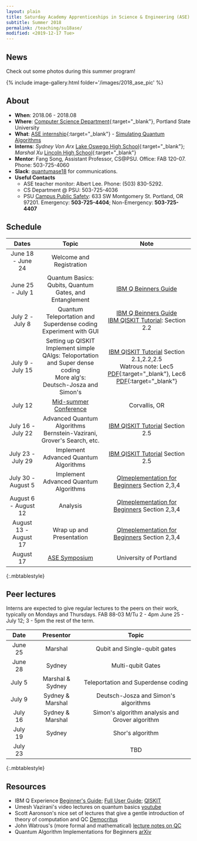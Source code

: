 ```yaml
---
layout: plain
title: Saturday Academy Apprenticeships in Science & Engineering (ASE) 
subtitle: Summer 2018
permalink: /teaching/su18ase/
modified: <2019-12-17 Tue>
---
```

## News

Check out some photos during this summer program!

{% include image-gallery.html folder='/images/2018_ase_pic' %}

## About

*   **When**: 2018.06 - 2018.08
*   **Where**: [Computer Science Department](http://www.pdx.edu/computer-science/){:target="_blank"}, Portland State University
*   **What**: [ASE internship](https://www.saturdayacademy.org/ase){:target="_blank"} - [Simulating Quantum Algorithms](https://www.saturdayacademy.org/simulating-quantum-algorithms-quantum-cloud-platforms)
*   **Interns**: *Sydney Von Arx* [Lake Oswego High School](https://www.losdschools.org/site/Default.aspx?PageID=25){:target="_blank"}; *Marshal Xu* [Lincoln High School](https://www.pps.net/Domain/136){:target="_blank"}
*   **Mentor**: Fang Song, Assistant Professor, CS@PSU. Office: FAB 120-07. Phone: 503-725-4060 
*   **Slack**: [quantumase18](https://quantumase18.slack.com/) for communications. 
*   **Useful Contacts**
    *  ASE teacher monitor: Albert Lee. Phone: (503) 830-5292. 
    *  CS Department @ PSU: 503-725-4036
	*  PSU [Campus Public Safety](https://www.pdx.edu/cpso/campus-public-safety): 633 SW Montgomery St. Portland, OR 97201. Emergency: **503-725-4404**; Non-Emergency: **503-725-4407**

## Schedule

| Dates  | Topic | Note  |
| :---------: |:----------:|:-----:|
| June 18 - June 24 | Welcome and Registration| |
| June 25 - July 1 | Quantum Basics: Qubits, Quantum Gates, and Entanglement  | [IBM Q Beinners Guide](https://quantumexperience.ng.bluemix.net/qx/tutorial?sectionId=beginners-guide&page=introduction)|
| July 2 - July 8  | Quantum Teleportation and Superdense coding <br> Experiment with GUI  | [IBM Q Beinners Guide](https://quantumexperience.ng.bluemix.net/qx/tutorial?sectionId=beginners-guide&page=introduction) <br> [IBM QISKIT Tutorial](https://nbviewer.jupyter.org/github/QISKit/qiskit-tutorial/blob/master/index.ipynb): Section 2.2|
| July 9 - July 15 | Setting up QISKIT <br> Implement simple QAlgs: Teloportation and Super dense coding <br> More alg's: Deutsch-Josza and Simon's | [IBM QISKIT Tutorial](https://nbviewer.jupyter.org/github/QISKit/qiskit-tutorial/blob/master/index.ipynb) Section 2.1,2.2,2.5 <br> Watrous note: Lec5 [PDF](https://cs.uwaterloo.ca/~watrous/CPSC519/LectureNotes/05.pdf){:target="_blank"}, Lec6 [PDF](https://cs.uwaterloo.ca/~watrous/CPSC519/LectureNotes/06.pdf){:target="_blank"} |
| July 12 | [Mid-summer Conference](https://www.saturdayacademy.org/about/events/ase-midsummer-conference) | Corvallis, OR |
| July 16 - July 22| Advanced Quantum Algorithms <br> Bernstein-Vazirani, Grover's Search, etc. | [IBM QISKIT Tutorial](https://nbviewer.jupyter.org/github/QISKit/qiskit-tutorial/blob/master/index.ipynb) Section 2.5 |
| July 23 - July 29 | Implement Advanced Quantum Algorithms | [IBM QISKIT Tutorial](https://nbviewer.jupyter.org/github/QISKit/qiskit-tutorial/blob/master/reference/qis/teleportation_superdensecoding.ipynb) Section 2.5 |
| July 30 - August 5 | Implement Advanced Quantum Algorithms | [QImeplementation for Beginners](https://arxiv.org/abs/1804.03719) Section 2,3,4 | 
| August 6 - August 12 | Analysis | [QImeplementation for Beginners](https://arxiv.org/abs/1804.03719) Section 2,3,4 | 
| August 13 - August 17 |  Wrap up and Presentation | [QImeplementation for Beginners](https://arxiv.org/abs/1804.03719) Section 2,3,4 | 
| August 17 |[ASE Symposium](https://www.saturdayacademy.org/about/events/ase-symposium) | University of Portland |
{:.mbtablestyle}

## Peer lectures

Interns are expected to give regular lectures to the peers on their work, typically on Mondays and Thursdays. FAB 88-03 M/Tu 2 - 4pm June 25 - July 12; 3 - 5pm the rest of the term. 

|Date| Presentor| Topic|
| :---------: |:----------:|:-----:|
|June 25 | Marshal | Qubit and Single-qubit gates |
|June 28 | Sydney | Multi-qubit Gates |
| July 5 | Marshal & Sydney| Teleportation and Superdense coding|
|July 9 | Sydney & Marshal | Deutsch-Josza and Simon's algorithms |
|July 16 | Sydney & Marshal | Simon's algorithm analysis and Grover algorithm |
|July 19 | Sydney | Shor's algorithm |
| July 23 | |TBD|
{:.mbtablestyle}

## Resources

*  IBM Q Experience [Beginner's Guide](https://quantumexperience.ng.bluemix.net/qx/tutorial?sectionId=beginners-guide&page=introduction); [Full User Guide](https://quantumexperience.ng.bluemix.net/qx/tutorial?sectionId=full-user-guide&page=introduction); [QISKIT](https://www.qiskit.org/) 
*  Umesh Vazirani's video lectures on quantum basics [youtube](https://www.youtube.com/playlist?list=PLDAjb_zu5aoFazE31_8yT0OfzsTcmvAVg)
*  Scott Aaronson's nice set of lectures that give a gentle
introduction of theory of computation and QC
[Democritus](https://www.scottaaronson.com/democritus/)
*  John Watrous's (more formal and mathematical) [lecture notes on QC](https://cs.uwaterloo.ca/~watrous/LectureNotes/CPSC519.Winter2006/all.pdf)
*  Quantum Algorithm Implementations for Beginners [arXiv](https://arxiv.org/abs/1804.03719)
	
	
